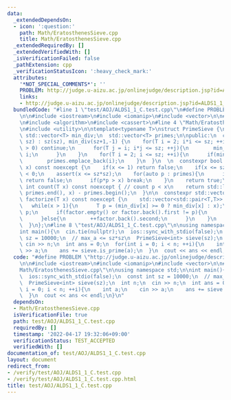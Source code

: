```yaml
---
data:
  _extendedDependsOn:
  - icon: ':question:'
    path: Math/EratosthenesSieve.cpp
    title: Math/EratosthenesSieve.cpp
  _extendedRequiredBy: []
  _extendedVerifiedWith: []
  _isVerificationFailed: false
  _pathExtension: cpp
  _verificationStatusIcon: ':heavy_check_mark:'
  attributes:
    '*NOT_SPECIAL_COMMENTS*': ''
    PROBLEM: http://judge.u-aizu.ac.jp/onlinejudge/description.jsp?id=ALDS1_1_C&lang=ja
    links:
    - http://judge.u-aizu.ac.jp/onlinejudge/description.jsp?id=ALDS1_1_C&lang=ja
  bundledCode: "#line 1 \"test/AOJ/ALDS1_1_C.test.cpp\"\n#define PROBLEM \"http://judge.u-aizu.ac.jp/onlinejudge/description.jsp?id=ALDS1_1_C&lang=ja\"\
    \n\n#include <iostream>\n#include <iomanip>\n#include <vector>\n\n#line 1 \"Math/EratosthenesSieve.cpp\"\
    \n#include <algorithm>\n#include <cassert>\n#line 4 \"Math/EratosthenesSieve.cpp\"\
    \n#include <utility>\n\ntemplate<typename T>\nstruct PrimeSieve {\n  T sz;\n \
    \ std::vector<T> min_div;\n  std::vector<T> primes;\n\npublic:\n  constexpr PrimeSieve(T\
    \ sz) : sz(sz), min_div(sz+1,-1) {\n    for(T i = 2; i*i <= sz; ++i){\n      if(min_div[i]\
    \ > 0) continue;\n      for(T j = i; i*j <= sz; ++j){\n        min_div[i*j] =\
    \ i;\n      }\n    }\n    for(T i = 2; i <= sz; ++i){\n      if(min_div[i] < 0)\n\
    \        primes.emplace_back(i);\n    }\n  }\n  \n  constexpr bool is_prime(T\
    \ x) const noexcept {\n    if(x <= 1) return false;\n    if(x <= sz) return min_div[x]\
    \ < 0;\n    assert(x <= sz*sz);\n    for(auto p : primes){\n      if(x%p == 0)\
    \ return false;\n      if(p*p > x) break;\n    }\n    return true;\n  }\n\n  constexpr\
    \ int count(T x) const noexcept { // count p < x\n    return std::lower_bound(primes.begin(),\
    \ primes.end(), x) - primes.begin();\n  }\n\n  constexpr std::vector<std::pair<T,T>>\
    \ factorize(T x) const noexcept {\n    std::vector<std::pair<T,T>> factor;\n \
    \   while(x > 1){\n      T p = (min_div[x] >= 0 ? min_div[x] : x);\n      x /=\
    \ p;\n      if(factor.empty() or factor.back().first != p){\n        factor.emplace_back(p,T(1));\n\
    \      }else{\n        ++factor.back().second;\n      }\n    }\n    return factor;\n\
    \  }\n};\n#line 8 \"test/AOJ/ALDS1_1_C.test.cpp\"\n\nusing namespace std;\n\n\
    int main(){\n  cin.tie(nullptr);\n  ios::sync_with_stdio(false);\n  const int\
    \ sz = 10000;\n  // max_a <= sz*sz\n  PrimeSieve<int> sieve(sz);\n  int n;\n \
    \ cin >> n;\n  int ans = 0;\n  for(int i = 0; i < n; ++i){\n    int a;\n    cin\
    \ >> a;\n    ans += sieve.is_prime(a);\n  }\n  cout << ans << endl;\n}\n"
  code: "#define PROBLEM \"http://judge.u-aizu.ac.jp/onlinejudge/description.jsp?id=ALDS1_1_C&lang=ja\"\
    \n\n#include <iostream>\n#include <iomanip>\n#include <vector>\n\n#include \"\
    Math/EratosthenesSieve.cpp\"\n\nusing namespace std;\n\nint main(){\n  cin.tie(nullptr);\n\
    \  ios::sync_with_stdio(false);\n  const int sz = 10000;\n  // max_a <= sz*sz\n\
    \  PrimeSieve<int> sieve(sz);\n  int n;\n  cin >> n;\n  int ans = 0;\n  for(int\
    \ i = 0; i < n; ++i){\n    int a;\n    cin >> a;\n    ans += sieve.is_prime(a);\n\
    \  }\n  cout << ans << endl;\n}\n"
  dependsOn:
  - Math/EratosthenesSieve.cpp
  isVerificationFile: true
  path: test/AOJ/ALDS1_1_C.test.cpp
  requiredBy: []
  timestamp: '2022-04-17 19:32:06+09:00'
  verificationStatus: TEST_ACCEPTED
  verifiedWith: []
documentation_of: test/AOJ/ALDS1_1_C.test.cpp
layout: document
redirect_from:
- /verify/test/AOJ/ALDS1_1_C.test.cpp
- /verify/test/AOJ/ALDS1_1_C.test.cpp.html
title: test/AOJ/ALDS1_1_C.test.cpp
---
```

